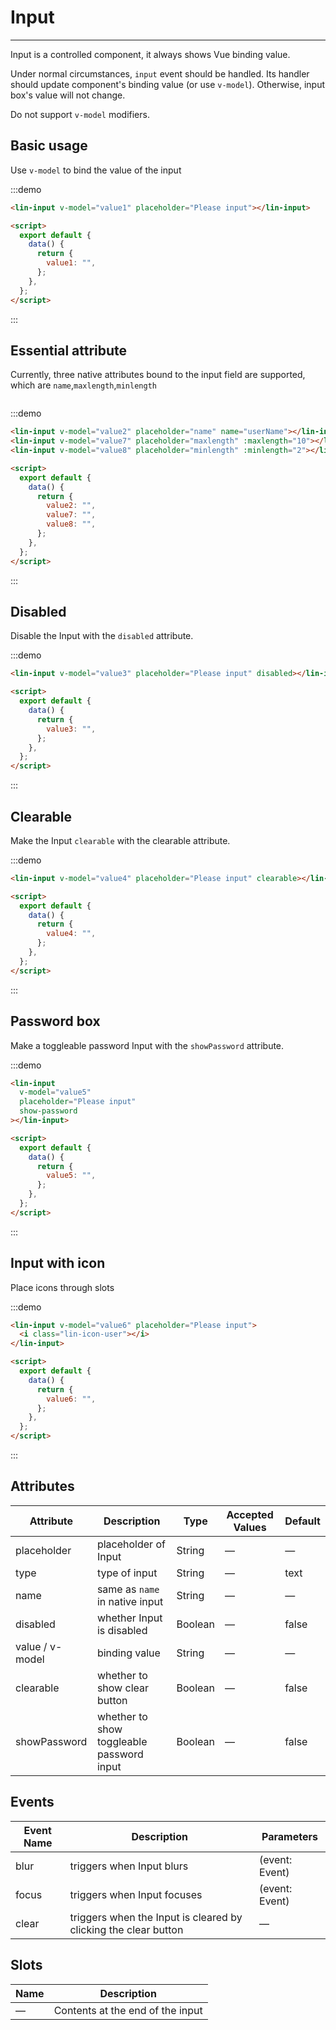 <style lang="scss" scoped>
    .lin-input{
        width:250px;
    }

    .input-group{
        display:flex;
        flex-direction: column;
        .lin-input+.lin-input{
            margin-top:20px;
        }
    }
</style>

<script>
export default {
  data() {
    return {
      value1: "",
      value2: "",
      value3: "",
      value4: "",
      value5: "",
      value6: "",
      value7: "",
      value8: ""
    };
  }
};
</script>

# Input

---

Input is a controlled component, it always shows Vue binding value.

Under normal circumstances, `input` event should be handled. Its handler should update component's binding value (or use `v-model`). Otherwise, input box's value will not change.

Do not support `v-model` modifiers.

## Basic usage

Use `v-model` to bind the value of the input

<div class='demo-block'>
<lin-input v-model="value1" placeholder="Please input"></lin-input>
</div>

:::demo

```html
<lin-input v-model="value1" placeholder="Please input"></lin-input>

<script>
  export default {
    data() {
      return {
        value1: "",
      };
    },
  };
</script>
```

:::

## Essential attribute

Currently, three native attributes bound to the input field are supported, which are `name`,`maxlength`,`minlength`

<div class='demo-block input-group'>
<lin-input v-model="value2" placeholder="name" name="userName"></lin-input>
<lin-input v-model="value7" placeholder="maxlength" :maxlength="10"></lin-input>
<lin-input v-model="value8" placeholder="minlength" :minlength="2"></lin-input>
</div>

:::demo

```html
<lin-input v-model="value2" placeholder="name" name="userName"></lin-input>
<lin-input v-model="value7" placeholder="maxlength" :maxlength="10"></lin-input>
<lin-input v-model="value8" placeholder="minlength" :minlength="2"></lin-input>

<script>
  export default {
    data() {
      return {
        value2: "",
        value7: "",
        value8: "",
      };
    },
  };
</script>
```

:::

## Disabled

Disable the Input with the `disabled` attribute.

<div class='demo-block'>
<lin-input v-model="value3" placeholder="Please input" disabled></lin-input>
</div>

:::demo

```html
<lin-input v-model="value3" placeholder="Please input" disabled></lin-input>

<script>
  export default {
    data() {
      return {
        value3: "",
      };
    },
  };
</script>
```

:::

## Clearable

Make the Input `clearable` with the clearable attribute.

<div class='demo-block'>
<lin-input v-model="value4" placeholder="Please input" clearable></lin-input>
</div>

:::demo

```html
<lin-input v-model="value4" placeholder="Please input" clearable></lin-input>

<script>
  export default {
    data() {
      return {
        value4: "",
      };
    },
  };
</script>
```

:::

## Password box

Make a toggleable password Input with the `showPassword` attribute.

<div class='demo-block'>
<lin-input v-model="value5" placeholder="Please input" show-password></lin-input>
</div>

:::demo

```html
<lin-input
  v-model="value5"
  placeholder="Please input"
  show-password
></lin-input>

<script>
  export default {
    data() {
      return {
        value5: "",
      };
    },
  };
</script>
```

:::

## Input with icon

Place icons through slots

<div class='demo-block'>
    <lin-input v-model="value6" placeholder="Please input">
      <i class="lin-icon-user"></i>
    </lin-input>
</div>

:::demo

```html
<lin-input v-model="value6" placeholder="Please input">
  <i class="lin-icon-user"></i>
</lin-input>

<script>
  export default {
    data() {
      return {
        value6: "",
      };
    },
  };
</script>
```

:::

## Attributes

| Attribute       | Description                               | Type    | Accepted Values | Default |
| --------------- | ----------------------------------------- | ------- | --------------- | ------- |
| placeholder     | placeholder of Input                      | String  | —               | —       |
| type            | type of input                             | String  | —               | text    |
| name            | same as `name` in native input            | String  | —               | —       |
| disabled        | whether Input is disabled                 | Boolean | —               | false   |
| value / v-model | binding value                             | String  | —               | —       |
| clearable       | whether to show clear button              | Boolean | —               | false   |
| showPassword    | whether to show toggleable password input | Boolean | —               | false   |

## Events

| Event Name | Description                                                     | Parameters     |
| ---------- | --------------------------------------------------------------- | -------------- |
| blur       | triggers when Input blurs                                       | (event: Event) |
| focus      | triggers when Input focuses                                     | (event: Event) |
| clear      | triggers when the Input is cleared by clicking the clear button | —              |

## Slots

| Name | Description                      |
| ---- | -------------------------------- |
| —    | Contents at the end of the input |

